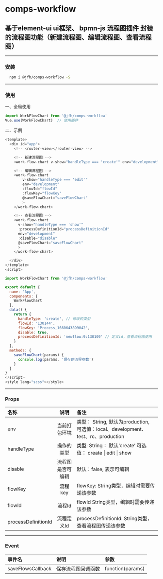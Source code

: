 

# comps-workflow

## 基于element-ui ui框架、 bpmn-js 流程图插件 封装的流程图功能（新建流程图、编辑流程图、查看流程图）
---
### 安装

``` bash
  npm i @jfh/comps-workflow -S
```
---
### 使用

一、全局使用

```javascript
import WorkFlowChart from '@jfh/comps-workflow'
Vue.use(WorkFlowChart)  // 使用插件
```

二、示例
```javascript
<template>
  <div id="app">
    <!-- <router-view></router-view> -->

    <!-- 新建流程图 -->
    <work-flow-chart v-show="handleType === 'create'" env="development" @saveFlowChart="saveFlowChart"></work-flow-chart>

    <!-- 编辑流程图 -->
    <work-flow-chart
        v-show="handleType === 'edit'"
        env="development"
        :flowId="flowId"
        :flowKey="flowKey"
        @saveFlowChart="saveFlowChart"
        >
    </work-flow-chart>

    <!-- 查看流程图 -->
    <work-flow-chart
      v-show="handleType === 'show'"
      :processDefinitionId="processDefinitionId"
      env="development"
      :disable="disable"
      @saveFlowChart="saveFlowChart"
      >
    </work-flow-chart>

  </div>
</template>
<script>

import WorkFlowChart from '@jfh/comps-workflow'

export default {
  name: 'App',
  components: {
    WorkFlowChart
  },
  data() {
    return {
      handleType: 'create', // 修改的类型
      flowId: '130144',
      flowKey: 'Process_1660643899042',
      disable: true,
      processDefinitionId: 'newflow:9:130109' // 定义id，查看流程图使用
    }
  },
  methods: {
    saveFlowChart(params) {
      console.log(params, '保存的流程参数')
    }
  }
}
</script>
<style lang="scss"></style>

```
---
### Props
| 名称       | 说明 |         备注 |
| :--------- | :--: | :----------- |
| env   | 当前打包环境   | 类型： String,  默认为production, 可选值：local、development、test、rc、production |
| handleType |  操作的类型  | 类型:  String： 默认‘create’  可选值： create \| edit \| show |
| disable |  流程图是否可编辑  | 默认：false, 表示可编辑 |
| flowKey |流程key| flowKey: String类型，编辑时需要传递该参数 |
| flowId |流程Id| flowId String类型，编辑时需要传递该参数 |
| processDefinitionId |流程定义Id| processDefinitionId: String类型，查看流程图传递该参数 |
---
### Event
| 事件名       | 说明 |         参数 |
| :--------- | :--- | :----------- |
| saveFlowsCallback |  保存流程图回调函数  | function(params) |
### 